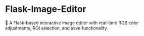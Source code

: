 # Flask-Image-Editor
🎨 A Flask-based interactive image editor with real-time RGB color adjustments, ROI selection, and save functionality.
